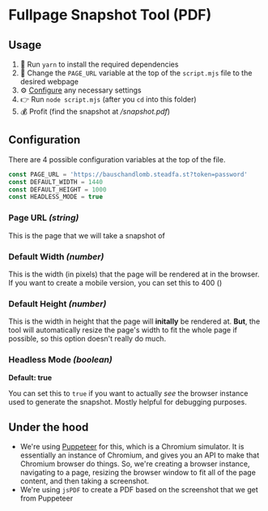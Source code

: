 # Fullpage Snapshot Tool (PDF)

## Usage
1. 🧱 Run `yarn` to install the required dependencies
1. 📃 Change the `PAGE_URL` variable at the top of the `script.mjs` file to the desired webpage
1. ⚙️ [Configure](#configuration) any necessary settings
1. 👉 Run `node script.mjs` (after you `cd` into this folder)
1. 💰 Profit (find the snapshot at */snapshot.pdf*)

## Configuration
There are 4 possible configuration variables at the top of the file.
```js
const PAGE_URL = 'https://bauschandlomb.steadfa.st?token=password'
const DEFAULT_WIDTH = 1440
const DEFAULT_HEIGHT = 1000
const HEADLESS_MODE = true
```

### Page URL *(string)*
This is the page that we will take a snapshot of

### Default Width *(number)*
This is the width (in pixels) that the page will be rendered at in the browser. If you want to create a mobile version, you can set this to 400 ()

### Default Height *(number)*
This is the width in height that the page will **initally** be rendered at. **But**, the tool will automatically resize the page's width to fit the whole page if possible, so this option doesn't really do much.

### Headless Mode *(boolean)*
**Default: true**

You can set this to `true` if you want to actually *see* the browser instance used to generate the snapshot. Mostly helpful for debugging purposes.

## Under the hood
- We're using [Puppeteer](https://github.com/puppeteer/puppeteer) for this, which is a Chromium simulator. It is essentially an instance of Chromium, and gives you an API to make that Chromium browser do things. So, we're creating a browser instance, navigating to a page, resizing the browser window to fit all of the page content, and then taking a screenshot.
- We're using `jsPDF` to create a PDF based on the screenshot that we get from Puppeteer

